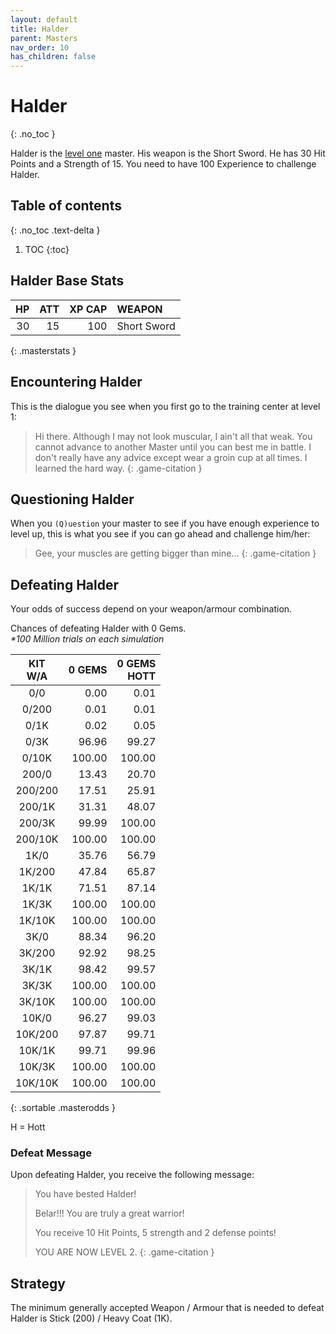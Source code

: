 ```yaml
---
layout: default
title: Halder
parent: Masters
nav_order: 10
has_children: false
---
```

# Halder
{: .no_toc }

Halder is the [level one](/lord/levels/level1/) master. His weapon is the Short Sword. He has 30 Hit Points and a Strength of 15. You need to have 100 Experience to challenge Halder.

## Table of contents
{: .no_toc .text-delta }

1. TOC
{:toc}

## Halder Base Stats

| HP | ATT | XP CAP | WEAPON      | 
|---:|----:|-------:|:------------|
| 30 |  15 |    100 | Short Sword | 
{: .masterstats }
  
## Encountering Halder

This is the dialogue you see when you first go to the training center at level 1:

> Hi there. Although I may not look muscular, I ain't all that weak. You cannot advance to another Master until you can best me in battle. I don't really have any advice except wear a groin cup at all times. I learned the hard way.
{: .game-citation }

## Questioning Halder

When you `(Q)uestion` your master to see if you have enough experience to level up, this is what you see if you can go ahead and challenge him/her:

> Gee, your muscles are getting bigger than mine...
{: .game-citation }

## Defeating Halder

Your odds of success depend on your weapon/armour combination.

Chances of defeating Halder with 0 Gems.<br><span class="oddsinfo">*\*100 Million trials on each simulation*</span>

| KIT<br>W/A | 0 GEMS<br> | 0 GEMS<br>HOTT |
|:----------:|-----------:|---------------:|
| 0/0        |       0.00 |           0.01 |
| 0/200      |       0.01 |           0.01 |
| 0/1K       |       0.02 |           0.05 |
| 0/3K       |      96.96 |          99.27 |
| 0/10K      |     100.00 |         100.00 |
| 200/0      |      13.43 |          20.70 |
| 200/200    |      17.51 |          25.91 |
| 200/1K     |      31.31 |          48.07 |
| 200/3K     |      99.99 |         100.00 |
| 200/10K    |     100.00 |         100.00 |
| 1K/0       |      35.76 |          56.79 |
| 1K/200     |      47.84 |          65.87 |
| 1K/1K      |      71.51 |          87.14 |
| 1K/3K      |     100.00 |         100.00 |
| 1K/10K     |     100.00 |         100.00 |
| 3K/0       |      88.34 |          96.20 |
| 3K/200     |      92.92 |          98.25 |
| 3K/1K      |      98.42 |          99.57 |
| 3K/3K      |     100.00 |         100.00 |
| 3K/10K     |     100.00 |         100.00 |
| 10K/0      |      96.27 |          99.03 |
| 10K/200    |      97.87 |          99.71 |
| 10K/1K     |      99.71 |          99.96 |
| 10K/3K     |     100.00 |         100.00 |
| 10K/10K    |     100.00 |         100.00 |
{: .sortable .masterodds }
  
<span class="masteroddsfooter">H = Hott</span>

### Defeat Message

Upon defeating Halder, you receive the following message:

> You have bested Halder!
> 
> Belar!!! You are truly a great warrior!
> 
> You receive 10 Hit Points, 5 strength and 2 defense points!
> 
> YOU ARE NOW LEVEL 2.
{: .game-citation }

## Strategy

The minimum generally accepted Weapon / Armour that is needed to defeat Halder is Stick (200) / Heavy Coat (1K).
